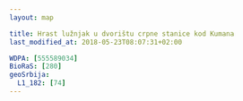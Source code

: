 ```yaml
---
layout: map

title: Hrast lužnjak u dvorištu crpne stanice kod Kumana
last_modified_at: 2018-05-23T08:07:31+02:00

WDPA: [555589034]
BioRaS: [280]
geoSrbija:
  L1_182: [74]
---
```


